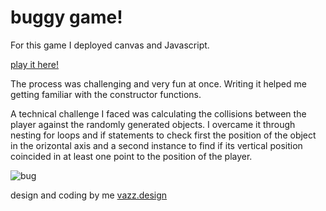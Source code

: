 # buggy game!

For this game I deployed canvas and Javascript. 
  
[play it here!](https://elisavazz.github.io/Bugs/)
  
The process was challenging and very fun at once. Writing it helped me getting familiar with the constructor functions.

A technical challenge I faced was calculating the collisions between the player against the randomly generated objects.
I overcame it through nesting for loops and if statements to check first the position of the object in the orizontal axis and a second instance to find if its vertical position coincided in at least one point to the position of the player.
  
  ![bug](https://raw.githubusercontent.com/elisavazz/Bugs/master/images/player2.png)


design and coding by me [vazz.design](http://vazz.design)
